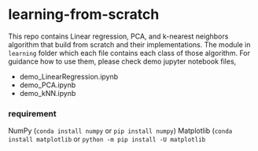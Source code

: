 # learning-from-scratch
This repo contains Linear regression, PCA, and k-nearest neighbors algorithm that build from scratch and their implementations.
The module in `learning` folder which each file contains each class of those algorithm.
For guidance how to use them, please check demo jupyter notebook files,
  * demo_LinearRegression.ipynb
  * demo_PCA.ipynb
  * demo_kNN.ipynb

### requirement
NumPy (`conda install numpy` or `pip install numpy`)
Matplotlib (`conda install matplotlib` or `python -m pip install -U matplotlib`


